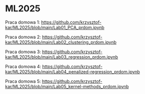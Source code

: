 # ML2025

Praca domowa 1: https://github.com/krzysztof-kar/ML2025/blob/main/Lab01_PCA_prdom.ipynb

Praca domowa 2: https://github.com/krzysztof-kar/ML2025/blob/main/Lab02_clustering_prdom.ipynb

Praca domowa 3: https://github.com/krzysztof-kar/ML2025/blob/main/Lab03_regression_prdom.ipynb

Praca domowa 4: https://github.com/krzysztof-kar/ML2025/blob/main/Lab04_penalized-regression_prdom.ipynb

Praca domowa 5: https://github.com/krzysztof-kar/ML2025/blob/main/Lab05_kernel-methods_prdom.ipynb
